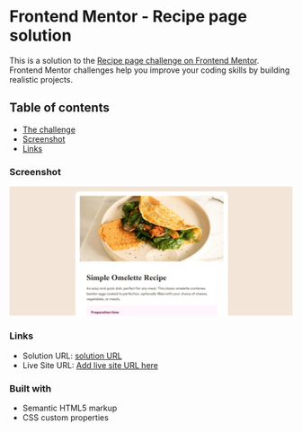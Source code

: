 # Frontend Mentor - Recipe page solution

This is a solution to the [Recipe page challenge on Frontend Mentor](https://www.frontendmentor.io/challenges/recipe-page-KiTsR8QQKm). Frontend Mentor challenges help you improve your coding skills by building realistic projects. 

## Table of contents

  - [The challenge](#the-challenge)
  - [Screenshot](#screenshot)
  - [Links](#links)
### Screenshot

![](./screenshot.png)

### Links

- Solution URL: [solution URL](https://github.com/Tabebash/recipe-page)
- Live Site URL: [Add live site URL here](https://your-live-site-url.com)

### Built with

- Semantic HTML5 markup
- CSS custom properties


